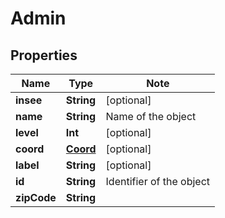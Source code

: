 # Admin

## Properties

Name | Type | Note
---- | ---- | ----
**insee** | **String** | [optional] 
**name** | **String** | Name of the object 
**level** | **Int** | [optional] 
**coord** | [**Coord**](Coord.md) | [optional] 
**label** | **String** | [optional] 
**id** | **String** | Identifier of the object 
**zipCode** | **String** | 

